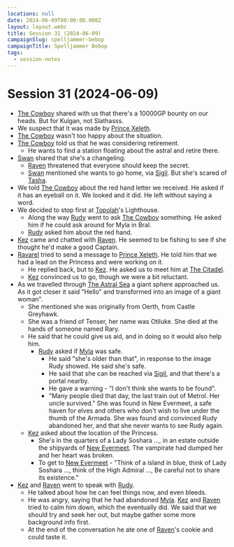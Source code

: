 ```yaml
---
locations: null
date: 2024-06-09T00:00:00.000Z
layout: layout.webc
title: Session 31 (2024-06-09)
campaignSlug: spelljammer-bebop
campaignTitle: Spelljammer Bebop
tags:
  - session-notes
---
```

# Session 31 (2024-06-09)

- [The Cowboy](the-cowboy.md) shared with us that there's a 10000GP bounty on our heads. But for Kulgan, not Slathasss.
- We suspect that it was made by [Prince Xeleth](prince-xeleth.md).
- [The Cowboy](the-cowboy.md) wasn't too happy about the situation.
- [The Cowboy](the-cowboy.md) told us that he was considering retirement.
	- He wants to find a station floating about the astral and retire there.
- [Swan](swan.md) shared that she's a changeling.
	- [Raven](raven.md) threatened that everyone should keep the secret.
	- [Swan](swan.md) mentioned she wants to go home, via [Sigil](sigil.md). But she's scared of [Tasha](tasha.md).
- We told [The Cowboy](the-cowboy.md) about the red hand letter we received. He asked if it has an eyeball on it. We looked and it did. He left without saying a word.
- We decided to stop first at [Topolah](topolah.md)'s Lighthouse.
	- Along the way [Rudy](refuge-unit-d3.md) went to ask [The Cowboy](the-cowboy.md) something. He asked him if he could ask around for Myla in Bral.
	- [Rudy](refuge-unit-d3.md) asked him about the red hand.
- [Kez](kez-bardaux.md) came and chatted with [Raven](raven.md). He seemed to be fishing to see if she thought he'd make a good Captain.
- [Ravarel](ravarel-deshent.md) tried to send a message to [Prince Xeleth](prince-xeleth.md). He told him that we had a lead on the Princess and were working on it.
	- He replied back, but to [Kez](kez-bardaux.md). He asked us to meet him at [The Citadel](the-citadel.md).
	- [Kez](kez-bardaux.md) convinced us to go, though we were a bit reluctant.
- As we travelled through [The Astral Sea](the-astral-sea.md) a giant sphere approached us. As it got closer it said "Hello" and transformed into an image of a giant woman".
	- She mentioned she was originally from Oerth, from Castle Greyhawk.
	- She was a friend of Tenser, her name was Otiluke. She died at the hands of someone named Rary.
	- He said that he could give us aid, and in doing so it would also help him.
		- [Rudy](refuge-unit-d3.md) asked if [Myla](myla.md) was safe.
			- He said "she's older than that", in response to the image Rudy showed. He said she's safe.
			- He said that she can be reached via [Sigil](sigil.md), and that there's a portal nearby.
			- He gave a warning - "I don't think she wants to be found".
			- "Many people died that day, the last train out of Metrol. Her uncle survived." She was found in New Evermeet, a safe haven for elves and others who don't wish to live under the thumb of the Armada. She was found and convinced Rudy abandoned her, and that she never wants to see Rudy again.
	- [Kez](kez-bardaux.md) asked about the location of the Princess.
		- She's in the quarters of a Lady Soshara ..., in an estate outside the shipyards of [New Evermeet](new-evermeet.md). The vampirate had dumped her and her heart was broken.
		- To get to [New Evermeet](new-evermeet.md) - "Think of a island in blue, think of Lady Soshara ..., think of the High Admiral ..., Be careful not to share its existence."
- [Kez](kez-bardaux.md) and [Raven](raven.md) went to speak with [Rudy](refuge-unit-d3.md).
	- He talked about how he can feel things now, and even bleeds.
	- He was angry, saying that he had abandoned [Myla](myla.md). [Kez](kez-bardaux.md) and [Raven](raven.md) tried to calm him down, which the eventually did. We said that we should try and seek her out, but maybe gather some more background info first.
	- At the end of the conversation he ate one of [Raven](raven.md)'s cookie and could taste it.
